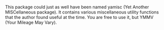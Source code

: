 This package could just as well have been named yamisc (Yet Another MISCellaneous package). It contains various miscellaneous utility functions that the  author found useful at the time. You are free to use it, but YMMV (Your Mileage May Vary).
